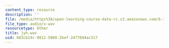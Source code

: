 ```yaml
---
content_type: resource
description: ''
file: /media/https%3A/open-learning-course-data-rc.s3.amazonaws.com/6-341-discrete-time-signal-processing-fall-2005/883cb14c981250602bef2477694ac317_jyh.wav
file_type: audio/x-wav
resourcetype: Other
title: jyh.wav
uid: 883cb14c-9812-5060-2bef-2477694ac317
---
```

